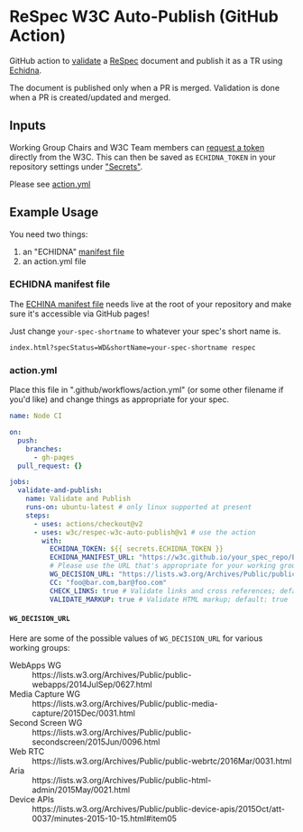 # ReSpec W3C Auto-Publish (GitHub Action)

GitHub action to [validate](https://github.com/marcoscaceres/respec-validator) a [ReSpec](https://github.com/w3c/respec/) document and publish it as a TR using [Echidna](https://github.com/w3c/echidna/).

The document is published only when a PR is merged. Validation is done when a PR is created/updated and merged.

## Inputs
Working Group Chairs and W3C Team members can [request a token](https://www.w3.org/Web/publications/register) directly from the W3C. This can then be saved as `ECHIDNA_TOKEN` in your repository settings under ["Secrets"](https://user-images.githubusercontent.com/870154/81380287-f9579f80-914d-11ea-84bc-5707bff75dba.png). 

Please see [action.yml](action.yml)

## Example Usage

You need two things: 
 1. an "ECHIDNA" [manifest file](https://github.com/w3c/echidna/wiki/Preparing-your-document#manifest-file)
 2. an action.yml file

### ECHIDNA manifest file
The [ECHINA manifest file](https://github.com/w3c/echidna/wiki/Preparing-your-document#manifest-file) needs live at the root of your repository and make sure it's accessible via GitHub pages! 

Just change `your-spec-shortname` to whatever your spec's short name is. 

```
index.html?specStatus=WD&shortName=your-spec-shortname respec
```

### action.yml

Place this file in ".github/workflows/action.yml" (or some other filename if you'd like) and change things as appropriate for your spec.

``` yaml
name: Node CI

on:
  push:
    branches:
      - gh-pages
  pull_request: {}

jobs:
  validate-and-publish:
    name: Validate and Publish
    runs-on: ubuntu-latest # only linux supported at present
    steps:
      - uses: actions/checkout@v2
      - uses: w3c/respec-w3c-auto-publish@v1 # use the action
        with:
          ECHIDNA_TOKEN: ${{ secrets.ECHIDNA_TOKEN }}
          ECHIDNA_MANIFEST_URL: "https://w3c.github.io/your_spec_repo/ECHIDNA"
          # Please use the URL that's appropriate for your working group!
          WG_DECISION_URL: "https://lists.w3.org/Archives/Public/public-webapps/2014JulSep/0627.html"
          CC: "foo@bar.com,bar@foo.com"
          CHECK_LINKS: true # Validate links and cross references; default: true
          VALIDATE_MARKUP: true # Validate HTML markup; default: true
```

#### `WG_DECISION_URL`

Here are some of the possible values of `WG_DECISION_URL` for various working groups:

<dl>
<dt>WebApps WG
<dd>https://lists.w3.org/Archives/Public/public-webapps/2014JulSep/0627.html
<dt>Media Capture WG
<dd>https://lists.w3.org/Archives/Public/public-media-capture/2015Dec/0031.html
<dt>Second Screen WG
<dd>https://lists.w3.org/Archives/Public/public-secondscreen/2015Jun/0096.html
<dt>Web RTC
<dd>https://lists.w3.org/Archives/Public/public-webrtc/2016Mar/0031.html
<dt>Aria
<dd>https://lists.w3.org/Archives/Public/public-html-admin/2015May/0021.html
<dt>Device APIs
<dd>https://lists.w3.org/Archives/Public/public-device-apis/2015Oct/att-0037/minutes-2015-10-15.html#item05
</dl>

